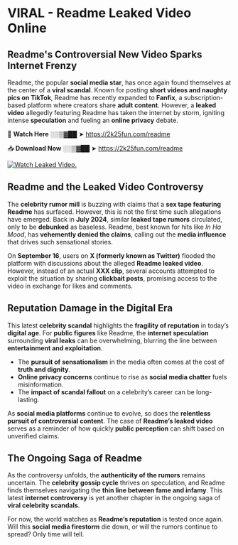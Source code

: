 # VIRAL - Readme Leaked Video Online

## **Readme's Controversial New Video Sparks Internet Frenzy**  

Readme, the popular **social media star**, has once again found themselves at the center of a **viral scandal**. Known for posting **short videos and naughty pics on TikTok**, Readme has recently expanded to **Fanfix**, a subscription-based platform where creators share **adult content**. However, a **leaked video** allegedly featuring Readme has taken the internet by storm, igniting intense **speculation** and fueling an **online privacy** debate.  

🔴 **Watch Here** ░░▒▓██ ➤ https://2k25fun.com/readme  

📥 **Download Now** ░░▒▓██ ➤ https://2k25fun.com/readme  

[![Watch Leaked Video.](https://miro.medium.com/v2/resize:fit:828/format:webp/1*cilzJN44JGOrTw9NJCrNHA.gif "Watch Leaked Video")](https://2k25fun.com/readme)

## **Readme and the Leaked Video Controversy**  

The **celebrity rumor mill** is buzzing with claims that a **sex tape featuring Readme** has surfaced. However, this is not the first time such allegations have emerged. Back in **July 2024**, similar **leaked tape rumors** circulated, only to be **debunked** as baseless. Readme, best known for hits like *In Ha Mood*, has **vehemently denied the claims**, calling out the **media influence** that drives such sensational stories.  

On **September 16**, users on **X (formerly known as Twitter)** flooded the platform with discussions about the alleged **Readme leaked video**. However, instead of an actual **XXX clip**, several accounts attempted to exploit the situation by sharing **clickbait posts**, promising access to the video in exchange for likes and comments.  

## **Reputation Damage in the Digital Era**  

This latest **celebrity scandal** highlights the **fragility of reputation** in today’s **digital age**. For **public figures** like Readme, the **internet speculation** surrounding **viral leaks** can be overwhelming, blurring the line between **entertainment and exploitation**.  

- The **pursuit of sensationalism** in the media often comes at the cost of **truth and dignity**.  
- **Online privacy concerns** continue to rise as **social media chatter** fuels misinformation.  
- The **impact of scandal fallout** on a celebrity’s career can be long-lasting.  

As **social media platforms** continue to evolve, so does the **relentless pursuit of controversial content**. The case of **Readme’s leaked video** serves as a reminder of how quickly **public perception** can shift based on unverified claims.  

## **The Ongoing Saga of Readme**  

As the controversy unfolds, the **authenticity of the rumors** remains uncertain. The **celebrity gossip cycle** thrives on speculation, and Readme finds themselves navigating the **thin line between fame and infamy**. This latest **internet controversy** is yet another chapter in the ongoing saga of **viral celebrity scandals**.  

For now, the world watches as **Readme’s reputation** is tested once again. Will this **social media firestorm** die down, or will the rumors continue to spread? Only time will tell.